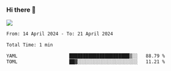 ### Hi there 👋️

![](https://komarev.com/ghpvc/?username=Loner1024)

<!--START_SECTION:waka-->

```txt
From: 14 April 2024 - To: 21 April 2024

Total Time: 1 min

YAML                   ██████████████████████▒░░   88.79 %
TOML                   ██▓░░░░░░░░░░░░░░░░░░░░░░   11.21 %
```

<!--END_SECTION:waka-->



